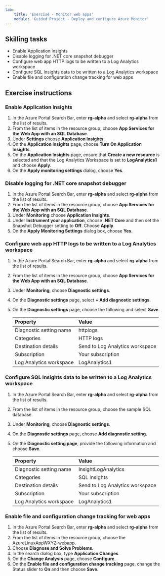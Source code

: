 ```yaml
---
lab:
    title: 'Exercise - Monitor web apps'
    module: 'Guided Project - Deploy and configure Azure Monitor'
---
```


## Skilling tasks

- Enable Application Insights
- Disable logging for .NET core snapshot debugger
- Configure web app HTTP logs to be written to a Log Analytics workspace
- Configure SQL Insights data to be written to a Log Analytics workspace
- Enable file and configuration change tracking for web apps

## Exercise instructions

### Enable Application Insights

1. In the Azure Portal Search Bar, enter **rg-alpha** and select **rg-alpha** from the list of results.
1. From the list of items in the resource group, choose **App Services for the Web App with an SQL Database**.
1. Under **Settings** choose **Application Insights**.
1. On the **Application Insights** page, choose **Turn On Application Insights**.
1. On the **Application Insights** page, ensure that **Create a new resource** is selected and that the Log Analytics Workspace is set to **LogAnalytics1** and choose **Apply**.
1. On the **Apply monitoring settings** dialog, choose **Yes**.

### Disable logging for .NET core snapshot debugger

1. In the Azure Portal Search Bar, enter **rg-alpha** and select **rg-alpha** from the list of results.
1. From the list of items in the resource group, choose **App Services for the Web App with an SQL Database**.
1. Under **Monitoring** choose **Application Insights**.
1. Under **Instrument your application**, choose **.NET Core** and then set the Snapshot Debugger setting to **Off**. Choose **Apply**.
1. On the **Apply Monitoring Settings** dialog box, choose **Yes**.

### Configure web app HTTP logs to be written to a Log Analytics workspace

1. In the Azure Portal Search Bar, enter **rg-alpha** and select **rg-alpha** from the list of results.
1. From the list of items in the resource group, choose **App Services for the Web App with an SQL Database**.
1. Under **Monitoring**, choose **Diagnostic settings**.
1. On the **Diagnostic settings** page, select **+ Add diagnostic settings**.
1. On the **Diagnostic settings** page, choose the following and select **Save**.

    | Property | Value    |
    |:---------|:---------|
    | Diagnostic setting name  | httplogs   |
    | Categories	| HTTP logs  |
    | Destination details	| Send to Log Analytics workspace  |
    | Subscription	| Your subscription  |
    | Log Analytics workspace 	| LogAnalytics1   |

### Configure SQL Insights data to be written to a Log Analytics workspace

1. In the Azure Portal Search Bar, enter **rg-alpha** and select **rg-alpha** from the list of results.
1. From the list of items in the resource group, choose the sample SQL database.
1. Under **Monitoring**, choose **Diagnostic settings**.
1. On the **Diagnostic settings** page, choose **Add diagnostic setting**.
1. On the **Diagnostic setting page**, provide the following information and choose **Save**.

    | Property | Value    |
    |:---------|:---------|
    | Diagnostic setting name  | InsightLogAnalytics   |
    | Categories	| SQL Insights  |
    | Destination details	| Send to Log Analytics workspace  |
    | Subscription	| Your subscription  |
    | Log Analytics workspace 	| LogAnalytics1   |

### Enable file and configuration change tracking for web apps

1. In the Azure Portal Search Bar, enter **rg-alpha** and select **rg-alpha** from the list of results.
1. From the list of items in the resource group, choose the AzureLinuxAppWXYZ-webapp.
1. Choose **Diagnose and Solve Problems**.
1. In the search dialog box, type **Application Changes**.
1. On the **Change Analysis** page, choose **Configure**.
1. On the **Enable file and configuration change tracking** page, change the Status slider to **On** and then choose **Save**.
